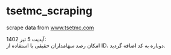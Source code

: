 # tsetmc_scraping
scrape data from www.tsetmc.com

آپدیت 5 تیر 1402:
<br>
امکان رصد سهامداران حقیقی با استفاده از ID، دوباره به کد اضافه گردید.
